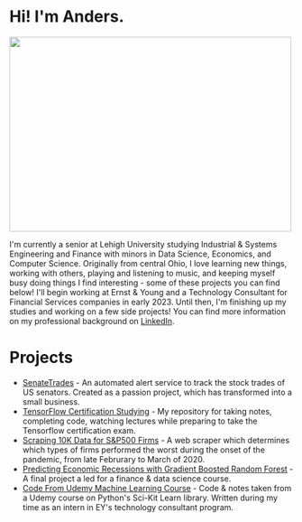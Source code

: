 # Hi! I'm Anders. #

<img src="res/headshot.jpg" height=345 width=500>

<p>
    I'm currently a senior at Lehigh University studying Industrial & Systems Engineering and Finance with minors in Data Science, Economics, and Computer Science. Originally from central Ohio, I love learning new things, working with others, playing and listening to music, and keeping myself busy doing things I find interesting - some of these projects you can find below! I'll begin working at Ernst & Young and a Technology Consultant for Financial Services companies in early 2023. Until then, I'm finishing up my studies and working on a few side projects! You can find more information on my professional background on <a href="https://www.linkedin.com/in/anders-seline/">LinkedIn</a>.
</p>

# Projects #

<ul>
    <li><a href="https://anderseline.github.io/senatetrades.io/">SenateTrades</a> - An automated alert service to track the stock trades of US senators. Created as a passion project, which has transformed into a small business.</li>
    <li><a href="https://github.com/anderseline/TensorFlowLearning">TensorFlow Certification Studying</a> - My repository for taking notes, completing code, watching lectures while preparing to take the Tensorflow certification exam.</li>
      <li><a href="https://github.com/anderseline/FirmCovidPerformance">Scraping 10K Data for S&P500 Firms</a> - A web scraper which determines which types of firms performed the worst during the onset of the pandemic, from late Februrary to March of 2020.</li>
    <li><a href="https://github.com/anderseline/MLRecessionIndication">Predicting Economic Recessions with Gradient Boosted Random Forest</a> - A final project a led for a finance & data science course.</li>
        <li><a href="https://github.com/anderseline/Python-ML">Code From Udemy Machine Learning Course</a> - Code & notes taken from a Udemy course on Python's Sci-Kit Learn library. Written during my time as an intern in EY's technology consultant program.</li>
</ul>
